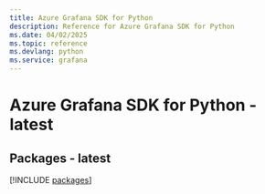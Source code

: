 ```yaml
---
title: Azure Grafana SDK for Python
description: Reference for Azure Grafana SDK for Python
ms.date: 04/02/2025
ms.topic: reference
ms.devlang: python
ms.service: grafana
---
```

# Azure Grafana SDK for Python - latest
## Packages - latest
[!INCLUDE [packages](grafana-index.md)]